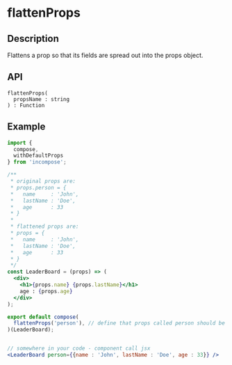 # flattenProps
## Description
Flattens a prop so that its fields are spread out into the props object.

## API
```
flattenProps(
  propsName : string
) : Function
```

## Example
```jsx
import {
  compose,
  withDefaultProps
} from 'incompose';

/**
 * original props are:
 * props.person = {
 *   name     : 'John',
 *   lastName : 'Doe',
 *   age      : 33
 * }
 *
 * flattened props are:
 * props = {
 *   name     : 'John',
 *   lastName : 'Doe',
 *   age      : 33
 * }
 */
const LeaderBoard = (props) => (
  <div>
    <h1>{props.name} {props.lastName}</h1>
    age : {props.age}
  </div>
);

export default compose(
  flattenProps('person'), // define that props called person should be flattened
)(LeaderBoard);


// somewhere in your code - component call jsx
<LeaderBoard person={{name : 'John', lastName : 'Doe', age : 33}} />
```
